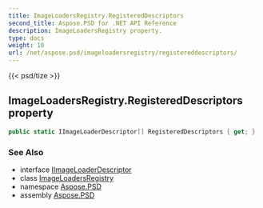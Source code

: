 ```yaml
---
title: ImageLoadersRegistry.RegisteredDescriptors
second_title: Aspose.PSD for .NET API Reference
description: ImageLoadersRegistry property. 
type: docs
weight: 10
url: /net/aspose.psd/imageloadersregistry/registereddescriptors/
---
```

{{< psd/tize >}}
## ImageLoadersRegistry.RegisteredDescriptors property

```csharp
public static IImageLoaderDescriptor[] RegisteredDescriptors { get; }
```

### See Also

* interface [IImageLoaderDescriptor](../../iimageloaderdescriptor/)
* class [ImageLoadersRegistry](../)
* namespace [Aspose.PSD](../../imageloadersregistry/)
* assembly [Aspose.PSD](../../../)


